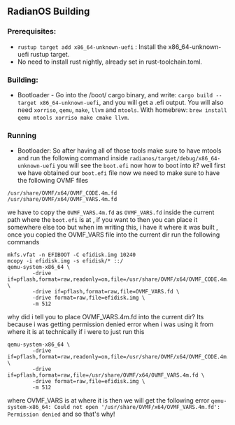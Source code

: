 ## RadianOS Building

### Prerequisites:
- ```rustup target add x86_64-unknown-uefi``` :
Install the x86_64-unknown-uefi rustup target.
- No need to install rust nightly, already set in rust-toolchain.toml.

### Building:
- Bootloader - Go into the /boot/ cargo binary, and write: ```cargo build --target x86_64-unknown-uefi```, and you will get a .efi output.
  You will also need ```xorriso```, ```qemu```, ```make```, ```llvm``` and ```mtools```. With homebrew: ```brew install qemu mtools xorriso make cmake llvm```.


### Running

- Bootloader: So after having all of those tools make sure to have mtools and run the following command inside `radianos/target/debug/x86_64-unknown-uefi` you will see the
`boot.efi` now how to boot into it? well first we have obtained our `boot.efi` file now we need to make sure to have the following OVMF files
```aiignore
/usr/share/OVMF/x64/OVMF_CODE.4m.fd
/usr/share/OVMF/x64/OVMF_VARS.4m.fd
```

we have to copy the `OVMF_VARS.4m.fd` as `OVMF_VARS.fd` inside the current path where the `boot.efi` is at , if you want to then you can place it somewhere else too but when im writing this, i have it where it was built , once you copied the OVMF_VARS file into the current dir run the following commands
```aiignore
mkfs.vfat -n EFIBOOT -C efidisk.img 10240
mcopy -i efidisk.img -s efidisk/* ::/
qemu-system-x86_64 \
        -drive if=pflash,format=raw,readonly=on,file=/usr/share/OVMF/x64/OVMF_CODE.4m.fd \
        -drive if=pflash,format=raw,file=OVMF_VARS.fd \
        -drive format=raw,file=efidisk.img \
        -m 512
```

why did i tell you to place OVMF_VARS.4m.fd into the current dir? Its because i was getting permission denied error when i was using it from where it is at technically 
if i were to just run this
```aiignore
qemu-system-x86_64 \
        -drive if=pflash,format=raw,readonly=on,file=/usr/share/OVMF/x64/OVMF_CODE.4m.fd \
        -drive if=pflash,format=raw,file=/usr/share/OVMF/x64/OVMF_VARS.4m.fd \
        -drive format=raw,file=efidisk.img \
        -m 512
```

where OVMF_VARS is at where it is then we will get the following error
`qemu-system-x86_64: Could not open '/usr/share/OVMF/x64/OVMF_VARS.4m.fd': Permission denied`
and so that's why!